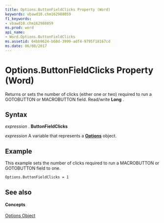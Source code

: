 ```yaml
---
title: Options.ButtonFieldClicks Property (Word)
keywords: vbawd10.chm162988059
f1_keywords:
- vbawd10.chm162988059
ms.prod: word
api_name:
- Word.Options.ButtonFieldClicks
ms.assetid: 64bb9624-b60d-3999-adf4-9795f18167cd
ms.date: 06/08/2017
---
```



# Options.ButtonFieldClicks Property (Word)

Returns or sets the number of clicks (either one or two) required to run a GOTOBUTTON or MACROBUTTON field. Read/write  **Long** .


## Syntax

 _expression_ . **ButtonFieldClicks**

 _expression_ A variable that represents a **[Options](options-object-word.md)** object.


## Example

This example sets the number of clicks required to run a MACROBUTTON or GOTOBUTTON field to one.


```
Options.ButtonFieldClicks = 1
```


## See also


#### Concepts


[Options Object](options-object-word.md)

